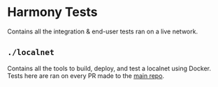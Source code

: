 # Harmony Tests

Contains all the integration & end-user tests ran on a live network.

## `./localnet`
Contains all the tools to build, deploy, and test a localnet using Docker. Tests here are ran on every PR made to the [main repo](https://github.com/harmony-one/harmony). 